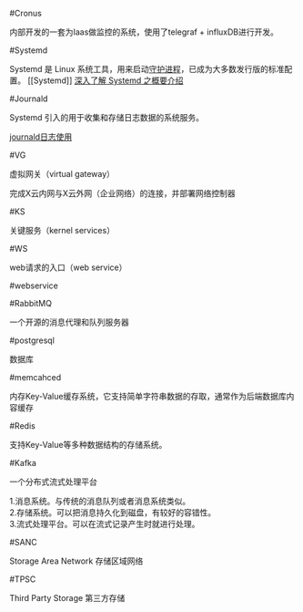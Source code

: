 #Cronus 

内部开发的一套为Iaas做监控的系统，使用了telegraf + influxDB进行开发。

#Systemd

Systemd 是 Linux 系统工具，用来启动[守护进程](https://www.ruanyifeng.com/blog/2016/02/linux-daemon.html)，已成为大多数发行版的标准配置。
[[Systemd]]
[深入了解 Systemd 之概要介绍](https://itlanyan.com/deep-inside-systemd-brief/)


#Journald 

Systemd 引入的用于收集和存储日志数据的系统服务。

 [journald日志使用](https://www.ipcpu.com/2016/09/journald/)

#VG 

虚拟网关（virtual gateway）

完成X云内网与X云外网（企业网络）的连接，并部署网络控制器

#KS

关键服务（kernel services）

#WS

web请求的入口（web service）


#webservice



#RabbitMQ

一个开源的消息代理和队列服务器

#postgresql

数据库

#memcahced

内存Key-Value缓存系统，它支持简单字符串数据的存取，通常作为后端数据库内容缓存

#Redis

支持Key-Value等多种数据结构的存储系统。

#Kafka  

一个分布式流式处理平台

1.消息系统。与传统的消息队列或者消息系统类似。  
2.存储系统。可以把消息持久化到磁盘，有较好的容错性。  
3.流式处理平台。可以在流式记录产生时就进行处理。

#SANC

Storage Area Network 存储区域网络


#TPSC

Third Party Storage 第三方存储